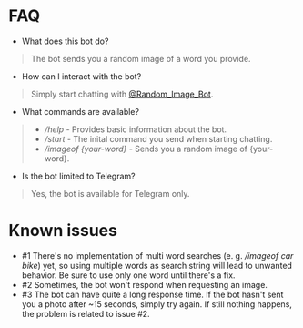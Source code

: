 # FAQ

* What does this bot do?
> The bot sends you a random image of a word you provide.

* How can I interact with the bot?
> Simply start chatting with [@Random_Image_Bot](https://t.me/Random_Image_Bot).

* What commands are available?
> * _/help_ - Provides basic information about the bot.
> * _/start_ - The inital command you send when starting chatting.
> * _/imageof {your-word}_ - Sends you a random image of {your-word}.

* Is the bot limited to Telegram?
> Yes, the bot is available for Telegram only.

# Known issues

* \#1 There's no implementation of multi word searches (e. g. _/imageof car bike_) yet, so using multiple words as search string will lead to unwanted behavior. Be sure to use only one word until there's a fix.
* \#2 Sometimes, the bot won't respond when requesting an image.
* \#3 The bot can have quite a long response time. If the bot hasn't sent you a photo after ~15 seconds, simply try again. If still nothing happens, the problem is related to issue \#2.

